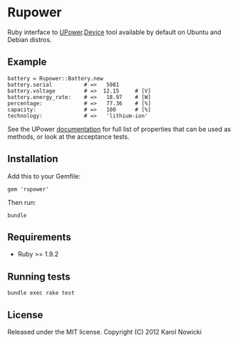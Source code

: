 # Rupower

Ruby interface to [UPower].[Device] tool available by default on Ubuntu and Debian distros.

## Example

    battery = Rupower::Battery.new
    battery.serial          # =>   5981
    battery.voltage         # =>  12.15     # [V]
    battery.energy_rate:    # =>   18.97    # [W]
    percentage:             # =>   77.36    # [%]
    capacity:               # =>   100      # [%]
    technology:             # =>   'lithium-ion'

See the UPower [documentation] for full list of properties that can be used as methods, or look at the
acceptance tests.

## Installation

Add this to your Gemfile:

    gem 'rupower'

Then run:

    bundle

## Requirements

 * Ruby >= 1.9.2

## Running tests

    bundle exec rake test

## License

Released under the MIT license. Copyright (C) 2012 Karol Nowicki

[UPower]: http://upower.freedesktop.org
[Device]: http://upower.freedesktop.org/docs/Device.html
[documentation]: http://upower.freedesktop.org/docs/Device.html#Device.properties